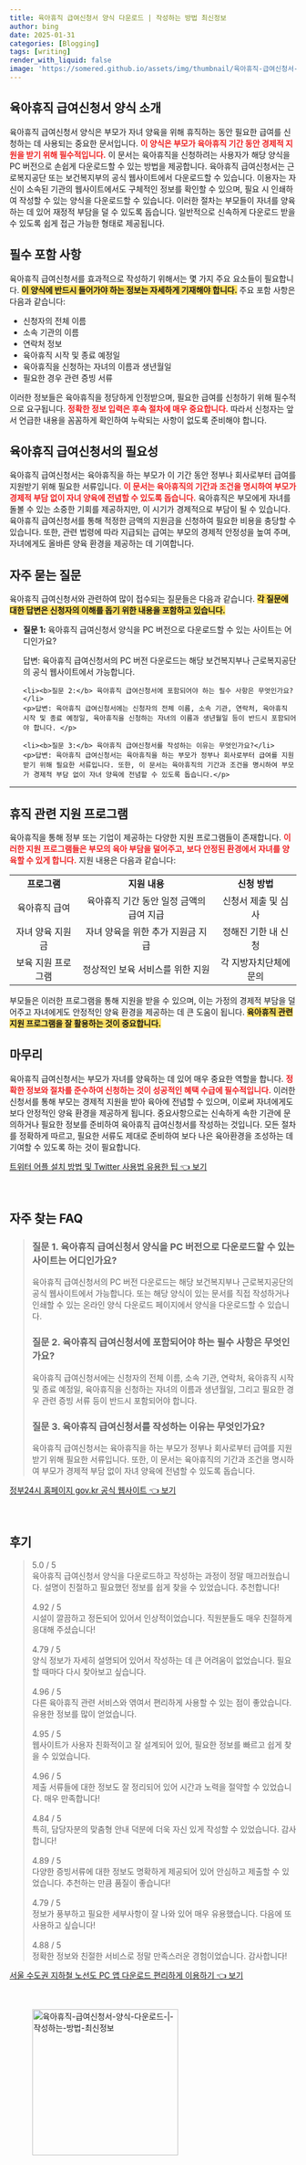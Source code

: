 ```yaml
---
title: 육아휴직 급여신청서 양식 다운로드 | 작성하는 방법 최신정보
author: bing
date: 2025-01-31
categories: [Blogging]
tags: [writing]
render_with_liquid: false
image: 'https://somered.github.io/assets/img/thumbnail/육아휴직-급여신청서-양식-다운로드-|-작성하는-방법-최신정보.webp'
---
```



<h2 id='육아휴직 급여신청서 양식 소개'>육아휴직 급여신청서 양식 소개</h2>

<p>육아휴직 급여신청서 양식은 부모가 자녀 양육을 위해 휴직하는 동안 필요한 급여를 신청하는 데 사용되는 중요한 문서입니다. <b><span style="color: #ee2323;">이 양식은 부모가 육아휴직 기간 동안 경제적 지원을 받기 위해 필수적입니다.</span></b> 이 문서는 육아휴직을 신청하려는 사용자가 해당 양식을 PC 버전으로 손쉽게 다운로드할 수 있는 방법을 제공합니다.  육아휴직 급여신청서는 근로복지공단 또는 보건복지부의 공식 웹사이트에서 다운로드할 수 있습니다. 이용자는 자신이 소속된 기관의 웹사이트에서도 구체적인 정보를 확인할 수 있으며, 필요 시 인쇄하여 작성할 수 있는 양식을 다운로드할 수 있습니다. 이러한 절차는 부모들이 자녀를 양육하는 데 있어 재정적 부담을 덜 수 있도록 돕습니다. 일반적으로 신속하게 다운로드 받을 수 있도록 쉽게 접근 가능한 형태로 제공됩니다.</p>

<h2 id='필수 포함 사항'>필수 포함 사항</h2>

<p>육아휴직 급여신청서를 효과적으로 작성하기 위해서는 몇 가지 주요 요소들이 필요합니다. <b><span style="background-color: #ffe066;">이 양식에 반드시 들어가야 하는 정보는 자세하게 기재해야 합니다.</span></b> 주요 포함 사항은 다음과 같습니다:</p>

<ul>
    <li>신청자의 전체 이름</li>
    <li>소속 기관의 이름</li>
    <li>연락처 정보</li>
    <li>육아휴직 시작 및 종료 예정일</li>
    <li>육아휴직을 신청하는 자녀의 이름과 생년월일</li>
    <li>필요한 경우 관련 증빙 서류</li>
</ul>

<p>이러한 정보들은 육아휴직을 정당하게 인정받으며, 필요한 급여를 신청하기 위해 필수적으로 요구됩니다. <b><span style="color: #ee2323;">정확한 정보 입력은 후속 절차에 매우 중요합니다.</span></b> 따라서 신청자는 앞서 언급한 내용을 꼼꼼하게 확인하여 누락되는 사항이 없도록 준비해야 합니다.</p>

<h2 id='육아휴직 급여신청서의 필요성'>육아휴직 급여신청서의 필요성</h2>

<p>육아휴직 급여신청서는 육아휴직을 하는 부모가 이 기간 동안 정부나 회사로부터 급여를 지원받기 위해 필요한 서류입니다. <b><span style="color: #ee2323;">이 문서는 육아휴직의 기간과 조건을 명시하여 부모가 경제적 부담 없이 자녀 양육에 전념할 수 있도록 돕습니다.</span></b> 육아휴직은 부모에게 자녀를 돌볼 수 있는 소중한 기회를 제공하지만, 이 시기가 경제적으로 부담이 될 수 있습니다. 육아휴직 급여신청서를 통해 적정한 금액의 지원금을 신청하여 필요한 비용을 충당할 수 있습니다. 또한, 관련 법령에 따라 지급되는 급여는 부모의 경제적 안정성을 높여 주며, 자녀에게도 올바른 양육 환경을 제공하는 데 기여합니다.</p>

<h2 id='자주 묻는 질문'>자주 묻는 질문</h2>

<p>육아휴직 급여신청서와 관련하여 많이 접수되는 질문들은 다음과 같습니다. <b><span style="background-color: #ffe066;">각 질문에 대한 답변은 신청자의 이해를 돕기 위한 내용을 포함하고 있습니다.</span></b></p>

<ul>
    <li><b>질문 1:</b> 육아휴직 급여신청서 양식을 PC 버전으로 다운로드할 수 있는 사이트는 어디인가요?</li>
    <p>답변: 육아휴직 급여신청서의 PC 버전 다운로드는 해당 보건복지부나 근로복지공단의 공식 웹사이트에서 가능합니다. </p>

    <li><b>질문 2:</b> 육아휴직 급여신청서에 포함되어야 하는 필수 사항은 무엇인가요?</li>
    <p>답변: 육아휴직 급여신청서에는 신청자의 전체 이름, 소속 기관, 연락처, 육아휴직 시작 및 종료 예정일, 육아휴직을 신청하는 자녀의 이름과 생년월일 등이 반드시 포함되어야 합니다. </p>

    <li><b>질문 3:</b> 육아휴직 급여신청서를 작성하는 이유는 무엇인가요?</li>
    <p>답변: 육아휴직 급여신청서는 육아휴직을 하는 부모가 정부나 회사로부터 급여를 지원받기 위해 필요한 서류입니다. 또한, 이 문서는 육아휴직의 기간과 조건을 명시하여 부모가 경제적 부담 없이 자녀 양육에 전념할 수 있도록 돕습니다.</p>
</ul>

<hr />

<h2 id='휴직 관련 지원 프로그램'>휴직 관련 지원 프로그램</h2>

<p>육아휴직을 통해 정부 또는 기업이 제공하는 다양한 지원 프로그램들이 존재합니다. <b><span style="color: #ee2323;">이러한 지원 프로그램들은 부모의 육아 부담을 덜어주고, 보다 안정된 환경에서 자녀를 양육할 수 있게 합니다.</span></b> 지원 내용은 다음과 같습니다:</p>

<table>
    <tr>
        <td style="text-align: center; height: 17px;"><b>프로그램</b></td>
        <td style="text-align: center; height: 17px;"><b>지원 내용</b></td>
        <td style="text-align: center; height: 17px;"><b>신청 방법</b></td>
    </tr>
    <tr>
        <td style="text-align: center; height: 17px;">육아휴직 급여</td>
        <td style="text-align: center; height: 17px;">육아휴직 기간 동안 일정 금액의 급여 지급</td>
        <td style="text-align: center; height: 17px;">신청서 제출 및 심사</td>
    </tr>
    <tr>
        <td style="text-align: center; height: 17px;">자녀 양육 지원금</td>
        <td style="text-align: center; height: 17px;">자녀 양육을 위한 추가 지원금 지급</td>
        <td style="text-align: center; height: 17px;">정해진 기한 내 신청</td>
    </tr>
    <tr>
        <td style="text-align: center; height: 17px;">보육 지원 프로그램</td>
        <td style="text-align: center; height: 17px;">정상적인 보육 서비스를 위한 지원</td>
        <td style="text-align: center; height: 17px;">각 지방자치단체에 문의</td>
    </tr>
</table>

<p>부모들은 이러한 프로그램을 통해 지원을 받을 수 있으며, 이는 가정의 경제적 부담을 덜어주고 자녀에게도 안정적인 양육 환경을 제공하는 데 큰 도움이 됩니다. <b><span style="background-color: #ffe066;">육아휴직 관련 지원 프로그램을 잘 활용하는 것이 중요합니다.</span></b></p>

<h2 id='마무리'>마무리</h2>

<p>육아휴직 급여신청서는 부모가 자녀를 양육하는 데 있어 매우 중요한 역할을 합니다. <b><span style="color: #ee2323;">정확한 정보와 절차를 준수하여 신청하는 것이 성공적인 혜택 수급에 필수적입니다.</span></b> 이러한 신청서를 통해 부모는 경제적 지원을 받아 육아에 전념할 수 있으며, 이로써 자녀에게도 보다 안정적인 양육 환경을 제공하게 됩니다. 중요사항으로는 신속하게 속한 기관에 문의하거나 필요한 정보를 준비하여 육아휴직 급여신청서를 작성하는 것입니다. 모든 절차를 정확하게 따르고, 필요한 서류도 제대로 준비하여 보다 나은 육아환경을 조성하는 데 기여할 수 있도록 하는 것이 필요합니다.</p>


<p><a class="click-button" title="트위터 어플 설치 방법 및 Twitter 사용법 유용한 팁" href="https://somered.github.io/posts/%ED%8A%B8%EC%9C%84%ED%84%B0-%EC%96%B4%ED%94%8C-%EC%84%A4%EC%B9%98-%EB%B0%A9%EB%B2%95-%EB%B0%8F-Twitter-%EC%82%AC%EC%9A%A9%EB%B2%95-%EC%9C%A0%EC%9A%A9%ED%95%9C-%ED%8C%81/" rel="dofollow">트위터 어플 설치 방법 및 Twitter 사용법 유용한 팁 👈 보기</a></p><br>
<h2 id='자주_찾는_FAQ'>자주 찾는 FAQ</h2>
<div itemscope="" itemtype="https://schema.org/FAQPage"> 
<blockquote> 
<div itemscope="" itemprop="mainEntity" itemtype="https://schema.org/Question"> 
<h3 itemprop="name">질문 1. 육아휴직 급여신청서 양식을 PC 버전으로 다운로드할 수 있는 사이트는 어디인가요?</h3> 
<div itemscope="" itemprop="acceptedAnswer" itemtype="https://schema.org/Answer"> 
<span itemprop="text"> 
<p>육아휴직 급여신청서의 PC 버전 다운로드는 해당 보건복지부나 근로복지공단의 공식 웹사이트에서 가능합니다. 또는 해당 양식이 있는 문서를 직접 작성하거나 인쇄할 수 있는 온라인 양식 다운로드 페이지에서 양식을 다운로드할 수 있습니다.</p> 
</span> 
</div> 
</div> 
<div itemscope="" itemprop="mainEntity" itemtype="https://schema.org/Question"> 
<h3 itemprop="name">질문 2. 육아휴직 급여신청서에 포함되어야 하는 필수 사항은 무엇인가요?</h3> 
<div itemscope="" itemprop="acceptedAnswer" itemtype="https://schema.org/Answer"> 
<span itemprop="text"> 
<p>육아휴직 급여신청서에는 신청자의 전체 이름, 소속 기관, 연락처, 육아휴직 시작 및 종료 예정일, 육아휴직을 신청하는 자녀의 이름과 생년월일, 그리고 필요한 경우 관련 증빙 서류 등이 반드시 포함되어야 합니다.</p> 
</span> 
</div> 
</div> 
<div itemscope="" itemprop="mainEntity" itemtype="https://schema.org/Question"> 
<h3 itemprop="name">질문 3. 육아휴직 급여신청서를 작성하는 이유는 무엇인가요?</h3> 
<div itemscope="" itemprop="acceptedAnswer" itemtype="https://schema.org/Answer"> 
<span itemprop="text"> 
<p>육아휴직 급여신청서는 육아휴직을 하는 부모가 정부나 회사로부터 급여를 지원받기 위해 필요한 서류입니다. 또한, 이 문서는 육아휴직의 기간과 조건을 명시하여 부모가 경제적 부담 없이 자녀 양육에 전념할 수 있도록 돕습니다.</p> 
</span> 
</div> 
</div> 
</blockquote> 
</div>
<p><a class="click-button" title="정부24시 홈페이지 gov.kr 공식 웹사이트" href="https://somered.github.io/posts/%EC%A0%95%EB%B6%8024%EC%8B%9C-%ED%99%88%ED%8E%98%EC%9D%B4%EC%A7%80-gov.kr-%EA%B3%B5%EC%8B%9D-%EC%9B%B9%EC%82%AC%EC%9D%B4%ED%8A%B8/" rel="dofollow">정부24시 홈페이지 gov.kr 공식 웹사이트 👈 보기</a></p><br>
<h2 id='후기'>후기</h2>
<div itemscope itemtype="https://schema.org/Product">
  <blockquote>
  <div itemprop="review" itemscope itemtype="https://schema.org/Review">
      <div itemprop="reviewRating" itemscope itemtype="https://schema.org/Rating"> <span itemprop="ratingValue">5.0</span> / <span itemprop="bestRating">5</span> </div>
      <span itemprop="reviewBody">육아휴직 급여신청서 양식을 다운로드하고 작성하는 과정이 정말 매끄러웠습니다. 설명이 친절하고 필요했던 정보를 쉽게 찾을 수 있었습니다. 추천합니다!</span>
  </div>
  <br>
  <div itemprop="review" itemscope itemtype="https://schema.org/Review">
      <div itemprop="reviewRating" itemscope itemtype="https://schema.org/Rating"> <span itemprop="ratingValue">4.92</span> / <span itemprop="bestRating">5</span> </div>
      <span itemprop="reviewBody">시설이 깔끔하고 정돈되어 있어서 인상적이었습니다. 직원분들도 매우 친절하게 응대해 주셨습니다!</span>
  </div>
  <br>
  <div itemprop="review" itemscope itemtype="https://schema.org/Review">
      <div itemprop="reviewRating" itemscope itemtype="https://schema.org/Rating"> <span itemprop="ratingValue">4.79</span> / <span itemprop="bestRating">5</span> </div>
      <span itemprop="reviewBody">양식 정보가 자세히 설명되어 있어서 작성하는 데 큰 어려움이 없었습니다. 필요할 때마다 다시 찾아보고 싶습니다.</span>
  </div>
  <br>
  <div itemprop="review" itemscope itemtype="https://schema.org/Review">
      <div itemprop="reviewRating" itemscope itemtype="https://schema.org/Rating"> <span itemprop="ratingValue">4.96</span> / <span itemprop="bestRating">5</span> </div>
      <span itemprop="reviewBody">다른 육아휴직 관련 서비스와 엮여서 편리하게 사용할 수 있는 점이 좋았습니다. 유용한 정보를 많이 얻었습니다.</span>
  </div>
  <br>
  <div itemprop="review" itemscope itemtype="https://schema.org/Review">
      <div itemprop="reviewRating" itemscope itemtype="https://schema.org/Rating"> <span itemprop="ratingValue">4.95</span> / <span itemprop="bestRating">5</span> </div>
      <span itemprop="reviewBody">웹사이트가 사용자 친화적이고 잘 설계되어 있어, 필요한 정보를 빠르고 쉽게 찾을 수 있었습니다.</span>
  </div>
  <br>
  <div itemprop="review" itemscope itemtype="https://schema.org/Review">
      <div itemprop="reviewRating" itemscope itemtype="https://schema.org/Rating"> <span itemprop="ratingValue">4.96</span> / <span itemprop="bestRating">5</span> </div>
      <span itemprop="reviewBody">제출 서류들에 대한 정보도 잘 정리되어 있어 시간과 노력을 절약할 수 있었습니다. 매우 만족합니다!</span>
  </div>
  <br>
  <div itemprop="review" itemscope itemtype="https://schema.org/Review">
      <div itemprop="reviewRating" itemscope itemtype="https://schema.org/Rating"> <span itemprop="ratingValue">4.84</span> / <span itemprop="bestRating">5</span> </div>
      <span itemprop="reviewBody">특히, 담당자분의 맞춤형 안내 덕분에 더욱 자신 있게 작성할 수 있었습니다. 감사합니다!</span>
  </div>
  <br>
  <div itemprop="review" itemscope itemtype="https://schema.org/Review">
      <div itemprop="reviewRating" itemscope itemtype="https://schema.org/Rating"> <span itemprop="ratingValue">4.89</span> / <span itemprop="bestRating">5</span> </div>
      <span itemprop="reviewBody">다양한 증빙서류에 대한 정보도 명확하게 제공되어 있어 안심하고 제출할 수 있었습니다. 추천하는 만큼 품질이 좋습니다!</span>
  </div>
  <br>
  <div itemprop="review" itemscope itemtype="https://schema.org/Review">
      <div itemprop="reviewRating" itemscope itemtype="https://schema.org/Rating"> <span itemprop="ratingValue">4.79</span> / <span itemprop="bestRating">5</span> </div>
      <span itemprop="reviewBody">정보가 풍부하고 필요한 세부사항이 잘 나와 있어 매우 유용했습니다. 다음에 또 사용하고 싶습니다!</span>
  </div>
  <br>
  <div itemprop="review" itemscope itemtype="https://schema.org/Review">
      <div itemprop="reviewRating" itemscope itemtype="https://schema.org/Rating"> <span itemprop="ratingValue">4.88</span> / <span itemprop="bestRating">5</span> </div>
      <span itemprop="reviewBody">정확한 정보와 친절한 서비스로 정말 만족스러운 경험이었습니다. 감사합니다!</span>
  </div>
  </blockquote>
</div>
<p><a class="click-button" title="서울 수도권 지하철 노선도 PC 앱 다운로드 편리하게 이용하기" href="https://somered.github.io/posts/%EC%84%9C%EC%9A%B8-%EC%88%98%EB%8F%84%EA%B6%8C-%EC%A7%80%ED%95%98%EC%B2%A0-%EB%85%B8%EC%84%A0%EB%8F%84-PC-%EC%95%B1-%EB%8B%A4%EC%9A%B4%EB%A1%9C%EB%93%9C-%ED%8E%B8%EB%A6%AC%ED%95%98%EA%B2%8C-%EC%9D%B4%EC%9A%A9%ED%95%98%EA%B8%B0/" rel="dofollow">서울 수도권 지하철 노선도 PC 앱 다운로드 편리하게 이용하기 👈 보기</a></p><br>
<figure class="image"><img src="https://somered.github.io/assets/img/thumbnail/육아휴직-급여신청서-양식-다운로드-|-작성하는-방법-최신정보.webp" alt="육아휴직-급여신청서-양식-다운로드-|-작성하는-방법-최신정보" width="256" height="256"></figure>